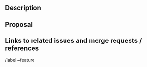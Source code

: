 ## Description

<!--
Include problem, use cases, benefits, and/or goals
-->

## Proposal

## Links to related issues and merge requests / references

<!--
Please paste a link of the related issues or/and merge requests
-->

/label ~feature

